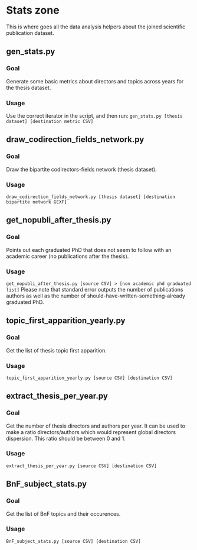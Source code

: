 # Stats zone

This is where goes all the data analysis helpers about the joined scientific
publication dataset.

## gen_stats.py
### Goal
Generate some basic metrics about directors and topics across years
for the thesis dataset.
### Usage
Use the correct iterator in the script, and then run:
`gen_stats.py [thesis dataset] [destination metric CSV]`

## draw_codirection_fields_network.py
### Goal
Draw the bipartite codirectors-fields network (thesis dataset).
### Usage
`draw_codirection_fields_network.py [thesis dataset] [destination bipartite network GEXF]`

## get_nopubli_after_thesis.py
### Goal
Points out each graduated PhD that does not seem to follow with an academic career
(no publications after the thesis).
### Usage
`get_nopubli_after_thesis.py [source CSV] > [non academic phd graduated list]`
Please note that standard error outputs the number of publications authors as well as
the number of should-have-written-something-already graduated PhD.

## topic_first_apparition_yearly.py
### Goal
Get the list of thesis topic first apparition.
### Usage
`topic_first_apparition_yearly.py [source CSV] [destination CSV]`

## extract_thesis_per_year.py
### Goal
Get the number of thesis directors and authors per year.
It can be used to make a ratio directors/authors which would
represent global directors dispersion. This ratio should be between 0 and 1.
### Usage
`extract_thesis_per_year.py [source CSV] [destination CSV]`

## BnF_subject_stats.py
### Goal
Get the list of BnF topics and their occurences.
### Usage
`BnF_subject_stats.py [source CSV] [destination CSV]`
